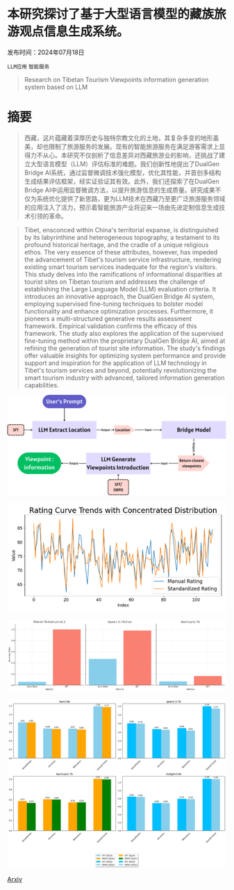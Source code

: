 # 本研究探讨了基于大型语言模型的藏族旅游观点信息生成系统。

发布时间：2024年07月18日

`LLM应用` `智能服务`

> Research on Tibetan Tourism Viewpoints information generation system based on LLM

# 摘要

> 西藏，这片蕴藏着深厚历史与独特宗教文化的土地，其复杂多变的地形虽美，却也限制了旅游服务的发展。现有的智能旅游服务在满足游客需求上显得力不从心。本研究不仅剖析了信息差异对西藏旅游业的影响，还挑战了建立大型语言模型（LLM）评估标准的难题。我们创新性地提出了DualGen Bridge AI系统，通过监督微调技术强化模型，优化其性能，并首创多结构生成结果评估框架，经实证验证其有效。此外，我们还探索了在DualGen Bridge AI中运用监督微调方法，以提升旅游信息的生成质量。研究成果不仅为系统优化提供了新思路，更为LLM技术在西藏乃至更广泛旅游服务领域的应用注入了活力，预示着智能旅游产业将迎来一场由先进定制信息生成技术引领的革命。

> Tibet, ensconced within China's territorial expanse, is distinguished by its labyrinthine and heterogeneous topography, a testament to its profound historical heritage, and the cradle of a unique religious ethos. The very essence of these attributes, however, has impeded the advancement of Tibet's tourism service infrastructure, rendering existing smart tourism services inadequate for the region's visitors. This study delves into the ramifications of informational disparities at tourist sites on Tibetan tourism and addresses the challenge of establishing the Large Language Model (LLM) evaluation criteria. It introduces an innovative approach, the DualGen Bridge AI system, employing supervised fine-tuning techniques to bolster model functionality and enhance optimization processes. Furthermore, it pioneers a multi-structured generative results assessment framework. Empirical validation confirms the efficacy of this framework. The study also explores the application of the supervised fine-tuning method within the proprietary DualGen Bridge AI, aimed at refining the generation of tourist site information. The study's findings offer valuable insights for optimizing system performance and provide support and inspiration for the application of LLM technology in Tibet's tourism services and beyond, potentially revolutionizing the smart tourism industry with advanced, tailored information generation capabilities.

![本研究探讨了基于大型语言模型的藏族旅游观点信息生成系统。](../../../paper_images/2407.13561/image1.png)

![本研究探讨了基于大型语言模型的藏族旅游观点信息生成系统。](../../../paper_images/2407.13561/image2.png)

![本研究探讨了基于大型语言模型的藏族旅游观点信息生成系统。](../../../paper_images/2407.13561/image3.png)

![本研究探讨了基于大型语言模型的藏族旅游观点信息生成系统。](../../../paper_images/2407.13561/image4.png)

[Arxiv](https://arxiv.org/abs/2407.13561)